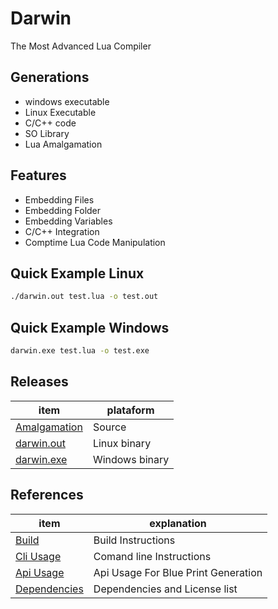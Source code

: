 # Darwin
The Most Advanced Lua Compiler 
## Generations  
- windows executable
- Linux Executable
- C/C++ code
- SO Library
- Lua Amalgamation

## Features
- Embedding Files
- Embedding Folder
- Embedding Variables
- C/C++ Integration
- Comptime Lua Code Manipulation

## Quick Example Linux
```bash 
./darwin.out test.lua -o test.out
```
## Quick Example Windows
```bash
darwin.exe test.lua -o test.exe
```

## Releases
| item          | plataform |
|-------        |-----------|
| [Amalgamation](https://github.com/OUIsolutions/Darwin/releases/download/v0.016/darwin.c)| Source  |
| [darwin.out](https://github.com/OUIsolutions/Darwin/releases/download/v0.016/darwin.out)|Linux binary|
| [darwin.exe](https://github.com/OUIsolutions/Darwin/releases/download/v0.016/darwin.exe)|Windows binary |



## References

| item          | explanation |
|-------        |-----------|
| [Build](/docs/build.md)| Build Instructions  |
| [Cli Usage](/docs/cli_usage.md)| Comand line Instructions|
| [Api Usage](/docs/api_usage.md)| Api Usage For Blue Print Generation|
| [Dependencies](/docs/dependencies.md)| Dependencies and  License list|
